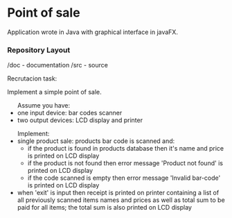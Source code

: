 <h1>Point of sale </h1>
<p>Application wrote in Java with graphical interface in javaFX. </p>

<h3>Repository Layout</h3>
<p>
/doc - documentation
/src - source
</p>

<p>
Recrutacion task:
 
Implement a simple point of sale.

<ul>Assume you have:
<li> one input device: bar codes scanner
<li> two output devices: LCD display and printer
</ul>

<ul>Implement:
<li> single product sale: products bar code is scanned and:
  <ul>
<li>if the product is found in products database then it's name and price is printed on LCD
display</li>
<li>if the product is not found then error message 'Product not found' is printed on LCD
display</li>
<li>if the code scanned is empty then error message 'Invalid bar-code' is printed on LCD
display </li>
 </ul>
<li> when 'exit' is input then receipt is printed on printer containing a list of all previously
scanned items names and prices as well as total sum to be paid for all items; the total sum
is also printed on LCD display</li>
  </ul>
</p>

